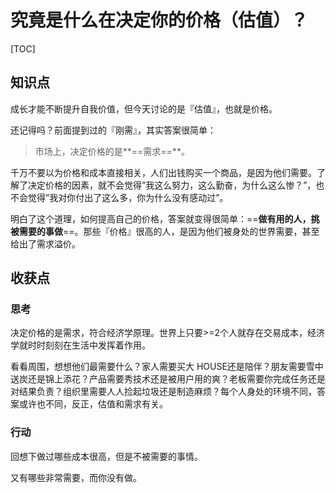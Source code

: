 # 究竟是什么在决定你的价格（估值）？

[TOC]

## 知识点

成长才能不断提升自我价值，但今天讨论的是『估值』，也就是价格。

还记得吗？前面提到过的『刚需』，其实答案很简单：

> 市场上，决定价格的是**==需求==**。

千万不要以为价格和成本直接相关，人们出钱购买一个商品，是因为他们需要。了解了决定价格的因素，就不会觉得”我这么努力，这么勤奋，为什么这么惨？”，也不会觉得”我对你付出了这么多，你为什么没有感动过”。

明白了这个道理，如何提高自己的价格，答案就变得很简单：==**做有用的人，挑被需要的事做**==。那些『价格』很高的人，是因为他们被身处的世界需要，甚至给出了需求溢价。



## 收获点

### 思考

决定价格的是需求，符合经济学原理。世界上只要>=2个人就存在交易成本，经济学就时时刻刻在生活中发挥着作用。

看看周围，想想他们最需要什么？家人需要买大 HOUSE还是陪伴？朋友需要雪中送炭还是锦上添花？产品需要秀技术还是被用户用的爽？老板需要你完成任务还是对结果负责？组织里需要人人捡起垃圾还是制造麻烦？每个人身处的环境不同，答案或许也不同，反正，估值和需求有关。

### 行动

回想下做过哪些成本很高，但是不被需要的事情。

又有哪些非常需要，而你没有做。

